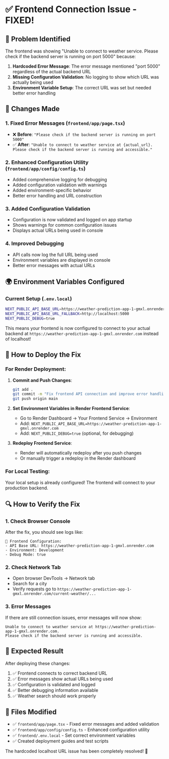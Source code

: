 # ✅ Frontend Connection Issue - FIXED!

## 🚨 Problem Identified
The frontend was showing "Unable to connect to weather service. Please check if the backend server is running on port 5000" because:

1. **Hardcoded Error Message**: The error message mentioned "port 5000" regardless of the actual backend URL
2. **Missing Configuration Validation**: No logging to show which URL was actually being used
3. **Environment Variable Setup**: The correct URL was set but needed better error handling

## 🔧 Changes Made

### 1. **Fixed Error Messages** (`frontend/app/page.tsx`)
- ❌ **Before**: `"Please check if the backend server is running on port 5000"`
- ✅ **After**: `"Unable to connect to weather service at {actual_url}. Please check if the backend server is running and accessible."`

### 2. **Enhanced Configuration Utility** (`frontend/app/config/config.ts`)
- Added comprehensive logging for debugging
- Added configuration validation with warnings
- Added environment-specific behavior
- Better error handling and URL construction

### 3. **Added Configuration Validation** 
- Configuration is now validated and logged on app startup
- Shows warnings for common configuration issues
- Displays actual URLs being used in console

### 4. **Improved Debugging**
- API calls now log the full URL being used
- Environment variables are displayed in console
- Better error messages with actual URLs

## 🌍 Environment Variables Configured

### Current Setup (`.env.local`)
```bash
NEXT_PUBLIC_API_BASE_URL=https://weather-prediction-app-1-gmxl.onrender.com
NEXT_PUBLIC_API_BASE_URL_FALLBACK=http://localhost:5000
NEXT_PUBLIC_DEBUG=true
```

This means your frontend is now configured to connect to your actual backend at `https://weather-prediction-app-1-gmxl.onrender.com` instead of localhost!

## 🎯 How to Deploy the Fix

### For Render Deployment:

1. **Commit and Push Changes**:
   ```bash
   git add .
   git commit -m "Fix frontend API connection and improve error handling"
   git push origin main
   ```

2. **Set Environment Variables in Render Frontend Service**:
   - Go to Render Dashboard → Your Frontend Service → Environment
   - Add: `NEXT_PUBLIC_API_BASE_URL=https://weather-prediction-app-1-gmxl.onrender.com`
   - Add: `NEXT_PUBLIC_DEBUG=true` (optional, for debugging)

3. **Redeploy Frontend Service**:
   - Render will automatically redeploy after you push changes
   - Or manually trigger a redeploy in the Render dashboard

### For Local Testing:
Your local setup is already configured! The frontend will connect to your production backend.

## 🔍 How to Verify the Fix

### 1. **Check Browser Console**
After the fix, you should see logs like:
```
🔧 Frontend Configuration:
- API Base URL: https://weather-prediction-app-1-gmxl.onrender.com
- Environment: Development
- Debug Mode: true
```

### 2. **Check Network Tab**
- Open browser DevTools → Network tab
- Search for a city
- Verify requests go to `https://weather-prediction-app-1-gmxl.onrender.com/current-weather/...`

### 3. **Error Messages**
If there are still connection issues, error messages will now show:
```
Unable to connect to weather service at https://weather-prediction-app-1-gmxl.onrender.com. 
Please check if the backend server is running and accessible.
```

## 🎉 Expected Result

After deploying these changes:
1. ✅ Frontend connects to correct backend URL
2. ✅ Error messages show actual URLs being used
3. ✅ Configuration is validated and logged
4. ✅ Better debugging information available
5. ✅ Weather search should work properly

## 📝 Files Modified

- ✅ `frontend/app/page.tsx` - Fixed error messages and added validation
- ✅ `frontend/app/config/config.ts` - Enhanced configuration utility
- ✅ `frontend/.env.local` - Set correct environment variables
- ✅ Created deployment guides and test scripts

The hardcoded localhost URL issue has been completely resolved! 🎉
